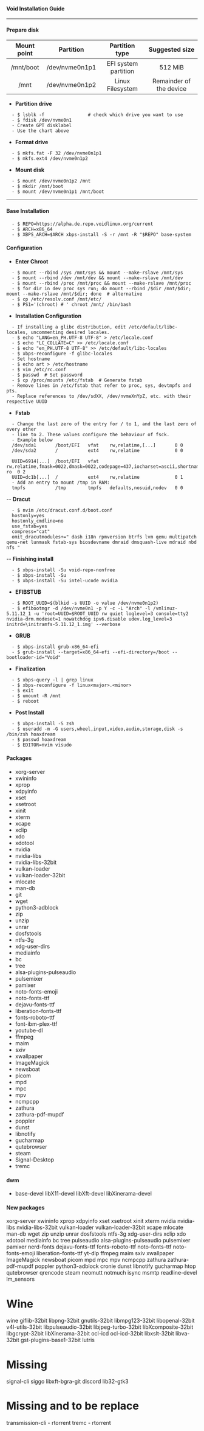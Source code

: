 #### Void Installation Guide
---
#### Prepare disk
**Mount point** | **Partition** | **Partition type** | **Suggested size**
| :---: | :---: | :---: | :---: |
/mnt/boot | /dev/nvme0n1p1 | EFI system partition | 512 MiB
/mnt | /dev/nvme0n1p2 | Linux Filesystem | Remainder of the device
- **Partition drive**
```
  - $ lsblk -f                # check which drive you want to use
  - $ fdisk /dev/nvme0n1
  - Create GPT disklabel
  - Use the chart above
```
- **Format drive**
```
  - $ mkfs.fat -F 32 /dev/nvme0n1p1
  - $ mkfs.ext4 /dev/nvme0n1p2
```
- **Mount disk**
```
  - $ mount /dev/nvme0n1p2 /mnt
  - $ mkdir /mnt/boot
  - $ mount /dev/nvme0n1p1 /mnt/boot
```
---
#### Base Installation
```
  - $ REPO=https://alpha.de.repo.voidlinux.org/current
  - $ ARCH=x86_64
  - $ XBPS_ARCH=$ARCH xbps-install -S -r /mnt -R "$REPO" base-system
```

#### Configuration
- **Enter Chroot**
```
  - $ mount --rbind /sys /mnt/sys && mount --make-rslave /mnt/sys
  - $ mount --rbind /dev /mnt/dev && mount --make-rslave /mnt/dev
  - $ mount --rbind /proc /mnt/proc && mount --make-rslave /mnt/proc
  - $ for dir in dev proc sys run; do mount --rbind /$dir /mnt/$dir; mount --make-rslave /mnt/$dir; done  # alternative
  - $ cp /etc/resolv.conf /mnt/etc/
  - $ PS1='(chroot) # ' chroot /mnt/ /bin/bash
```
- **Installation Configuration**
```
  - If installing a glibc distribution, edit /etc/default/libc-locales, uncommenting desired locales.
  - $ echo "LANG=en_PH.UTF-8 UTF-8" > /etc/locale.conf
  - $ echo "LC_COLLATE=C" >> /etc/locale.conf
  - $ echo "en_PH.UTF-8 UTF-8" >> /etc/default/libc-locales
  - $ xbps-reconfigure -f glibc-locales
  - Set hostname
  - $ echo art > /etc/hostname
  - $ vim /etc/rc.conf
  - $ passwd  # Set password
  - $ cp /proc/mounts /etc/fstab  # Generate fstab
  - Remove lines in /etc/fstab that refer to proc, sys, devtmpfs and pts.
  - Replace references to /dev/sdXX, /dev/nvmeXnYpZ, etc. with their respective UUID
```
- **Fstab**
```
  - Change the last zero of the entry for / to 1, and the last zero of every other
  - line to 2. These values configure the behaviour of fsck.
  - Example below
  /dev/sda1       /boot/EFI   vfat    rw,relatime,[...]       0 0
  /dev/sda2       /           ext4    rw,relatime             0 0

  UUID=6914[...]  /boot/EFI   vfat    rw,relatime,fmask=0022,dmask=0022,codepage=437,iocharset=ascii,shortname=mixed,utf8,errors=remount-ro  0 2
  UUID=dc1b[...]  /           ext4    rw,relatime             0 1
  - Add an entry to mount /tmp in RAM:
  tmpfs           /tmp        tmpfs   defaults,nosuid,nodev   0 0
```
-- **Dracut**
```
  - $ nvim /etc/dracut.conf.d/boot.conf
  hostonly=yes
  hostonly_cmdline=no
  use_fstab=yes
  compress="cat"
  omit_dracutmodules+=" dash i18n rpmversion btrfs lvm qemu multipatch qemu-net lunmask fstab-sys biosdevname dmraid dmsquash-live mdraid nbd nfs "
```
-- **Finishing install**
```
  - $ xbps-install -Su void-repo-nonfree 
  - $ xbps-install -Su
  - $ xbps-install -Su intel-ucode nvidia
```
- **EFIBSTUB**
```
  - $ ROOT_UUID=$(blkid -s UUID -o value /dev/nvme0n1p2)
  - $ efibootmgr -d /dev/nvme0n1 -p Y -c -L "Arch" -l /vmlinuz-5.11.12_1 -u 'root=UUID=$ROOT_UUID rw quiet loglevel=3 console=tty2 nvidia-drm.modeset=1 nowatchdog ipv6.disable udev.log_level=3 initrd=\initramfs-5.11.12_1.img' --verbose
```
- **GRUB**
```
  - $ xbps-install grub-x86_64-efi
  - $ grub-install --target=x86_64-efi --efi-directory=/boot --bootloader-id="Void"
```
- **Finalization**
```
  - $ xbps-query -l | grep linux
  - $ xbps-reconfigure -f linux<major>.<minor>
  - $ exit
  - $ umount -R /mnt
  - $ reboot
```
- **Post Install**
```
  - $ xbps-install -S zsh
  - $ useradd -m -G users,wheel,input,video,audio,storage,disk -s /bin/zsh hoaxdream
  - $ passwd hoaxdream
  - $ EDITOR=nvim visudo
```

#### Packages

- xorg-server
- xwininfo
- xprop
- xdpyinfo
- xset
- xsetroot
- xinit
- xterm
- xcape
- xclip
- xdo
- xdotool
- nvidia
- nvidia-libs
- nvidia-libs-32bit
- vulkan-loader
- vulkan-loader-32bit
- mlocate
- man-db
- git
- wget
- python3-adblock
- zip
- unzip
- unrar
- dosfstools
- ntfs-3g
- xdg-user-dirs
- mediainfo
- bc
- tree
- alsa-plugins-pulseaudio
- pulsemixer
- pamixer
- noto-fonts-emoji
- noto-fonts-ttf
- dejavu-fonts-ttf
- liberation-fonts-ttf
- fonts-roboto-ttf
- font-ibm-plex-ttf
- youtube-dl
- ffmpeg
- maim
- sxiv
- xwallpaper
- ImageMagick
- newsboat
- picom
- mpd
- mpc
- mpv
- ncmpcpp
- zathura
- zathura-pdf-mupdf
- poppler
- dunst
- libnotify
- gucharmap
- qutebrowser
- steam
- Signal-Desktop
- tremc

#### dwm
- base-devel libX11-devel libXft-devel libXinerama-devel

#### New packages
xorg-server
xwininfo
xprop
xdpyinfo
xset
xsetroot
xinit
xterm
nvidia
nvidia-libs
nvidia-libs-32bit
vulkan-loader
vulkan-loader-32bit
xcape
mlocate
man-db
wget
zip
unzip
unrar
dosfstools
ntfs-3g
xdg-user-dirs
xclip
xdo
xdotool
mediainfo
bc
tree
pulseaudio
alsa-plugins-pulseaudio
pulsemixer
pamixer
nerd-fonts
dejavu-fonts-ttf
fonts-roboto-ttf
noto-fonts-ttf
noto-fonts-emoji
liberation-fonts-ttf
yt-dlp
ffmpeg
maim
sxiv
xwallpaper
ImageMagick
newsboat
picom
mpd
mpc
mpv
ncmpcpp
zathura
zathura-pdf-mupdf
poppler
python3-adblock
cronie
dunst
libnotify
gucharmap
htop
qutebrowser
qrencode
steam
neomutt
notmuch
isync
msmtp
readline-devel
lm_sensors

# Wine
wine
giflib-32bit
libpng-32bit
gnutils-32bit
libmpg123-32bit
libopenal-32bit
v4l-utils-32bit
libpulseaudio-32bit
libjpeg-turbo-32bit
libXcomposite-32bit
libgcrypt-32bit
libXinerama-32bit
ocl-icd
ocl-icd-32bit
libxslt-32bit
libva-32bit
gst-plugins-base1-32bit
lutris

# Missing
signal-cli
siggo
libxft-bgra-git
discord
lib32-gtk3

# Missing and to be replace
transmission-cli - rtorrent
tremc - rtorrent
